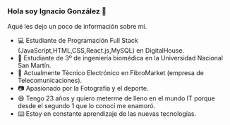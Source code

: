 ### Hola soy Ignacio González 👋

<!--
**Nachoo98/Nachoo98** is a ✨ _special_ ✨ repository because its `README.md` (this file) appears on your GitHub profile.
¡¡Bienvenidos a mi perfil de GitHub!!
-->
Aqué les dejo un poco de información sobre mí.

- 💻 Estudiante de Programación Full Stack (JavaScript,HTML,CSS,React.js,MySQL) en DigitalHouse.
- 🔬 Estudiante de 3º de ingeniería biomédica en la Universidad Nacional San Martín.
- 💼 Actualmente Técnico Electrónico en FibroMarket (empresa de Telecomunicaciones).
- 📷 Apasionado por la Fotografía y el deporte.
- 😄 Tengo 23 años y quiero meterme de lleno en el mundo IT porque desde el segundo 1 que lo conocí me enamoró.
- ⌨️ Estoy en constante aprendizaje de las nuevas tecnologías.

